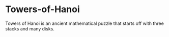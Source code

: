 # Towers-of-Hanoi
Towers of Hanoi is an ancient mathematical puzzle that starts off with three stacks and many disks.
